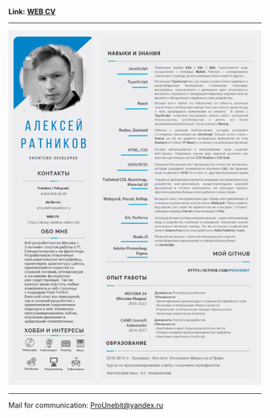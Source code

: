 **Link:** [**WEB CV**](https://alexey-ratnikov.notion.site/alexey-ratnikov/Resume-ef570e4304fa4ace813ad839b4f6fe02)

- - -

![](https://raw.githubusercontent.com/ProUnebit/Resume/main/Resume%20(Alexey%20Ratnikov).jpg)

- - -
Mail for communication: <ProUnebit@yandex.ru>
